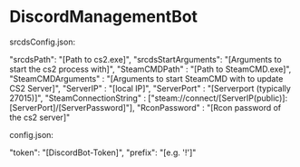 # DiscordManagementBot

srcdsConfig.json:

"srcdsPath": "[Path to cs2.exe]",
"srcdsStartArguments": "[Arguments to start the cs2 process with]",
"SteamCMDPath" : "[Path to SteamCMD.exe]",
"SteamCMDArguments" : "[Arguments to start SteamCMD with to update CS2 Server]",
"ServerIP" : "[local IP]",
"ServerPort" : "[Serverport (typically 27015)]",
"SteamConnectionString" : ["steam://connect/[ServerIP(public)]:[ServerPort]/[ServerPassword]"],
"RconPassword" : "[Rcon password of the cs2 server]"

config.json:

"token": "[DiscordBot-Token]",
"prefix": "[e.g. '!']"
